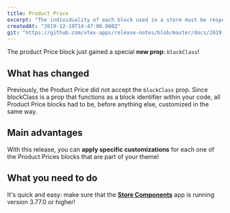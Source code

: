 ```yaml
---
title: Product Price
excerpt: "The individuality of each block used in a store must be respected, mainly when we talk about customizations. With that in mind, the Product Price can finally showcase the `blockClass` prop! It means that every Product Price block will be able to receive a unique customization each time it appears in your store, no matter how often that happens."
createdAt: "2019-12-19T14:47:00.000Z"
git: "https://github.com/vtex-apps/release-notes/blob/master/docs/2019-week-47-48-49-50-51/product-price.md"
---
```


The product Price block just gained a special **new prop**: `blockClass`!

## What has changed

Previously, the Product Price did not accept the `blockClass` prop.  Since blockClass is a prop that functions as a block identifier within your code, all Product Price blocks had to be, before anything else, customized in the same way. 

## Main advantages

With this release, you can **apply specific customizations** for each one of the Product Prices blocks that are part of your theme! 

## What you need to do

It's quick and easy: make sure that the [**Store Components**](https://vtex.io/docs/components/all/vtex.store-components/) app is running version 3.77.0 or higher!
